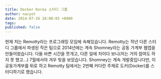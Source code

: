 ```yaml
---
title: Docker Korea 스터디 그룹
author: nacyot
date: 2014-07-26 10:00:03 +0900
tags:
published: false
---
```


현재 저는 Remotty라는 프로그래밍 모임에 속해있습니다. Remotty는 작년 다른 스터디 그룹에서 파생된 작은 팀으로 2014년에는 계속 Shomney라는 공동 가계부 웹앱을 만들어왔습니다. 다들 바쁜 시간을 쪼개고, 다른 일에 치이다 보니(저는 거의 참여도 하지 못 했고...) 7월에서야 겨우 빚을 보았습니다. Shomney는 계속 개발중입니다만, 이 공동가계부를 뒤로 하고 Remotty 팀에서는 2번째 커다란 주제로 도커(Docker)를 스터디하기로 했습니다.


